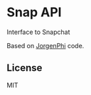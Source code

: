 # Snap API

Interface to Snapchat

Based on [JorgenPhi](https://github.com/JorgenPhi/php-snapchat) code.

## License
MIT

